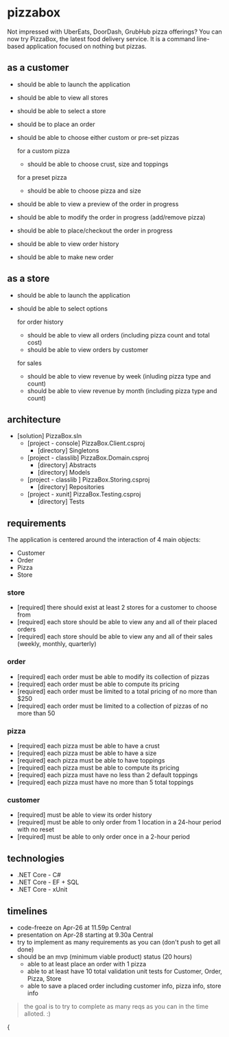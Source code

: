 # pizzabox

Not impressed with UberEats, DoorDash, GrubHub pizza offerings?
You can now try PizzaBox, the latest food delivery service.
It is a command line-based application focused on nothing but pizzas.

## as a customer

- should be able to launch the application
- should be able to view all stores
- should be able to select a store
- should be to place an order
- should be able to choose either custom or pre-set pizzas

  for a custom pizza

  - should be able to choose crust, size and toppings

  for a preset pizza

  - should be able to choose pizza and size

- should be able to view a preview of the order in progress
- should be able to modify the order in progress (add/remove pizza)
- should be able to place/checkout the order in progress
- should be able to view order history
- should be able to make new order

## as a store

- should be able to launch the application
- should be able to select options

  for order history

  - should be able to view all orders (including pizza count and total cost)
  - should be able to view orders by customer

  for sales

  - should be able to view revenue by week (inluding pizza type and count)
  - should be able to view revenue by month (including pizza type and count)

## architecture

- [solution] PizzaBox.sln
  - [project - console] PizzaBox.Client.csproj
    - [directory] Singletons
  - [project - classlib] PizzaBox.Domain.csproj
    - [directory] Abstracts
    - [directory] Models
  - [project - classlib ] PizzaBox.Storing.csproj
    - [directory] Repositories
  - [project - xunit] PizzaBox.Testing.csproj
    - [directory] Tests

## requirements

The application is centered around the interaction of 4 main objects:

- Customer
- Order
- Pizza
- Store

### store

- [required] there should exist at least 2 stores for a customer to choose from
- [required] each store should be able to view any and all of their placed orders
- [required] each store should be able to view any and all of their sales (weekly, monthly, quarterly)

### order

- [required] each order must be able to modify its collection of pizzas
- [required] each order must be able to compute its pricing
- [required] each order must be limited to a total pricing of no more than $250
- [required] each order must be limited to a collection of pizzas of no more than 50

### pizza

- [required] each pizza must be able to have a crust
- [required] each pizza must be able to have a size
- [required] each pizza must be able to have toppings
- [required] each pizza must be able to compute its pricing
- [required] each pizza must have no less than 2 default toppings
- [required] each pizza must have no more than 5 total toppings

### customer

- [required] must be able to view its order history
- [required] must be able to only order from 1 location in a 24-hour period with no reset
- [required] must be able to only order once in a 2-hour period

## technologies

- .NET Core - C#
- .NET Core - EF + SQL
- .NET Core - xUnit

## timelines

- code-freeze on Apr-26 at 11.59p Central
- presentation on Apr-28 starting at 9.30a Central
- try to implement as many requirements as you can (don't push to get all done)
- should be an mvp (minimum viable product) status (20 hours)
  - able to at least place an order with 1 pizza
  - able to at least have 10 total validation unit tests for Customer, Order, Pizza, Store
  - able to save a placed order including customer info, pizza info, store info

> the goal is to try to complete as many reqs as you can in the time alloted. :)

{
